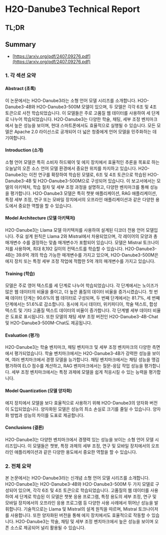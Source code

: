 # H2O-Danube3 Technical Report
## TL;DR
## Summary
- [https://arxiv.org/pdf/2407.09276.pdf](https://arxiv.org/pdf/2407.09276.pdf)

### 1. 각 섹션 요약

#### Abstract (초록)
이 논문에서는 H2O-Danube3라는 소형 언어 모델 시리즈를 소개합니다. H2O-Danube3-4B와 H2O-Danube3-500M 모델이 있으며, 두 모델은 각각 6조 및 4조 토큰으로 사전 학습되었습니다. 이 모델들은 주로 고품질 웹 데이터를 사용하여 세 단계로 나누어 학습되었습니다. H2O-Danube3는 다양한 학술, 채팅, 세부 조정 벤치마크에서 높은 성능을 보이며, 현대 스마트폰에서도 효율적으로 실행될 수 있습니다. 모든 모델은 Apache 2.0 라이선스로 공개되어 더 넓은 청중에게 언어 모델을 민주화하는 데 기여합니다.

#### Introduction (소개)
소형 언어 모델은 특히 소비자 하드웨어 및 에지 장치에서 효율적인 추론을 목표로 하는 오늘날의 오픈 소스 언어 모델 환경에서 중요한 위치를 차지하고 있습니다. H2O-Danube3는 이전 연구를 확장하여 학습된 모델로, 6조 및 4조 토큰으로 학습된 H2O-Danube3-4B 및 H2O-Danube3-500M으로 구성되어 있습니다. 이 보고서에서는 모델의 아키텍처, 학습 절차 및 세부 조정 과정을 설명하고, 다양한 벤치마크를 통해 성능을 평가합니다. H2O-Danube3 모델은 특히 챗봇 애플리케이션, RAG 애플리케이션, 특정 세부 조정, 연구 또는 모바일 장치에서의 오프라인 애플리케이션과 같은 다양한 용도에서 중요한 역할을 할 수 있습니다.

#### Model Architecture (모델 아키텍처)
H2O-Danube3는 Llama 모델 아키텍처를 사용하여 설계된 디코더 전용 언어 모델입니다. 주요 설계 원칙은 Llama 2와 Mistral에서 차용되었으며, 각 레이어의 모양과 총 매개변수 수를 결정하는 맞춤 매개변수가 포함되어 있습니다. 모델은 Mistral 토크나이저를 사용하며, 최대 8,192 길이의 컨텍스트를 학습할 수 있습니다. H2O-Danube3-4B는 39.6억 개의 학습 가능한 매개변수를 가지고 있으며, H2O-Danube3-500M은 에지 장치 또는 특정 세부 조정 작업에 적합한 5억 개의 매개변수를 가지고 있습니다.

#### Training (학습)
모델은 주로 영어 텍스트를 세 단계로 나누어 학습되었습니다. 각 단계에서는 노이즈가 많은 웹 데이터의 비율을 줄이고, 더 높은 품질의 데이터 비율을 증가시켰습니다. 첫 번째 데이터 단계는 90.6%의 웹 데이터로 구성되며, 두 번째 단계에서는 81.7%, 세 번째 단계에서는 51.6%로 감소합니다. 동시에 지시 데이터, 위키피디아, 학술 텍스트, 합성 텍스트 및 기타 고품질 텍스트 데이터의 비율이 증가합니다. 각 단계별 세부 데이터 비율은 도표로 표시됩니다. 또한 모델의 채팅 세부 조정 버전인 H2O-Danube3-4B-Chat 및 H2O-Danube3-500M-Chat도 제공됩니다.

#### Evaluation (평가)
H2O-Danube3는 학술 벤치마크, 채팅 벤치마크 및 세부 조정 벤치마크의 다양한 측면에서 평가되었습니다. 학술 벤치마크에서는 H2O-Danube3-4B가 강력한 성능을 보이며, 여러 벤치마크에서 경쟁 모델을 능가합니다. 채팅 벤치마크에서는 채팅 성능을 맹검 평가하여 ELO 점수를 계산하고, RAG 벤치마크에서는 질문-응답 작업 성능을 평가합니다. 세부 조정 벤치마크에서는 특정 과제에 모델을 쉽게 적응시킬 수 있는 능력을 평가합니다.

#### Model Quantization (모델 양자화)
에지 장치에서 모델을 보다 효율적으로 사용하기 위해 H2O-Danube3의 양자화 버전이 도입되었습니다. 양자화된 모델은 성능의 최소 손실로 크기를 줄일 수 있습니다. 양자화 방법과 성능의 차이를 도표로 제공합니다.

#### Conclusions (결론)
H2O-Danube3는 다양한 벤치마크에서 경쟁력 있는 성능을 보이는 소형 언어 모델 시리즈입니다. 이 모델들은 챗봇, 특정 과제의 세부 조정, 연구 및 모바일 장치에서의 오프라인 애플리케이션과 같은 다양한 용도에서 중요한 역할을 할 수 있습니다.

### 2. 전체 요약

본 논문에서는 H2O-Danube3라는 신개념 소형 언어 모델 시리즈를 소개합니다. H2O-Danube3는 H2O-Danube3-4B와 H2O-Danube3-500M 두 가지 모델로 구성되어 있으며, 각각 6조 및 4조 토큰으로 학습되었습니다. 고품질의 웹 데이터를 사용하여 세 단계로 학습된 이 모델은 챗봇 응용 프로그램, 특정 용도의 세부 조정, 연구 및 모바일 장치에서의 오프라인 응용 프로그램 등 다양한 사용 사례에서 뛰어난 성능을 발휘합니다. 기술적으로는 Llama 및 Mistral의 설계 원칙을 따르며, Mistral 토크나이저를 사용합니다. 또한 양자화된 버전을 통해 에지 장치에서도 효율적으로 작동할 수 있습니다. H2O-Danube3는 학술, 채팅 및 세부 조정 벤치마크에서 높은 성능을 보이며 오픈 소스로 제공되어 널리 활용될 수 있습니다.